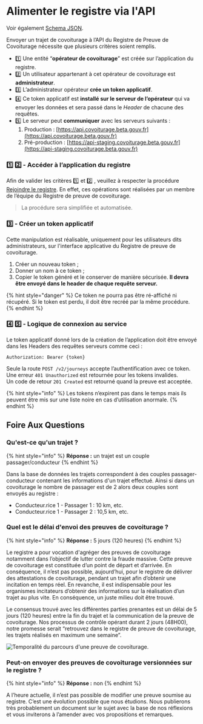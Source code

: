 # Alimenter le registre via l'API

Voir également [Schema JSON](schema-json-v2.md).

Envoyer un trajet de covoiturage à l’API du Registre de Preuve de Covoiturage nécessite que plusieurs critères soient remplis.

* 1️⃣  Une entité “**opérateur de covoiturage**” est créée sur l’application du registre.
* 2️⃣  Un utilisateur appartenant à cet opérateur de covoiturage est **administrateur**.
* 3️⃣  L’administrateur opérateur **crée un token applicatif**.
* 4️⃣  Ce token applicatif est **installé sur le serveur de l’opérateur** qui va envoyer les données et sera passé dans le _Header_ de chacune des requêtes.
* 5️⃣  Le serveur peut **communiquer** avec les serveurs suivants :
  1. Production : [https://api.covoiturage.beta.gouv.fr](https://api.covoiturage.beta.gouv.fr)
  2. Pré-production : [https://api-staging.covoiturage.beta.gouv.fr](https://api-staging.covoiturage.beta.gouv.fr)

### 1️⃣   2️⃣ - Accéder à l’application du registre <a id="docs-internal-guid-1dcfb04d-7fff-6cd0-6f9f-785ab6cd35bb"></a>

Afin de valider les critères  1️⃣  et  2️⃣ , veuillez à respecter la procédure [Rejoindre le registre](../../mode-aom/onboarding.md). En effet, ces opérations sont réalisées par un membre de l’équipe du Registre de preuve de covoiturage.

> La procédure sera simplifiée et automatisée.

### 3️⃣ - Créer un token applicatif

Cette manipulation est réalisable, uniquement pour les utilisateurs dits administrateurs, sur l'interface applicative du Registre de preuve de covoiturage. 

1. Créer un nouveau token ;
2. Donner un nom à ce token ; 
3. Copier le token généré et le conserver de manière sécurisée. **Il devra être envoyé dans le header de chaque requête serveur.**

{% hint style="danger" %}
Ce token ne pourra pas être ré-affiché ni récupéré. Si le token est perdu, il doit être recréé par la même procédure.
{% endhint %}

### 4️⃣   5️⃣ - Logique de connexion au service

Le token applicatif donné lors de la création de l’application doit être envoyé dans les Headers des requêtes serveurs comme ceci :

`Authorization: Bearer {token}`

Seule la route `POST /v2/journeys` accepte l’authentification avec ce token.  
Une erreur `401 Unauthorized` est retournée pour les tokens invalides.  
Un code de retour `201 Created` est retourné quand la preuve est acceptée.

{% hint style="info" %}
Les tokens n’expirent pas dans le temps mais ils peuvent être mis sur une liste noire en cas d’utilisation anormale.
{% endhint %}

## Foire Aux Questions 

### Qu'est-ce qu'un trajet ?

{% hint style="info" %}
**Réponse :** un trajet est un couple passager/conducteur
{% endhint %}

Dans la base de données les trajets correspondent à des couples passager-conducteur contenant les informations d'un trajet effectué. Ainsi si dans un covoiturage le nombre de passager est de 2 alors deux couples sont envoyés au registre : 

* Conducteur.rice 1 - Passager 1 : 10 km, etc. 
* Conducteur.rice 1 - Passager 2 : 10,5 km, etc. 

### Quel est le délai d'envoi des preuves de covoiturage ? 

{% hint style="info" %}
**Réponse :** 5 jours \(120 heures\)
{% endhint %}

Le registre a pour vocation d'agréger des preuves de covoiturage notamment dans l’objectif de lutter contre la fraude massive. Cette preuve de covoiturage est constituée d’un point de départ et d’arrivée. En conséquence, il n’est pas possible, aujourd’hui, pour le registre de délivrer des attestations de covoiturage, pendant un trajet afin d’obtenir une incitation en temps réel. En revanche, il est indispensable pour les organismes incitateurs d’obtenir des informations sur la réalisation d’un trajet au plus vite. En conséquence, un juste milieu doit être trouvé.

Le consensus trouvé avec les différentes parties prenantes est un délai de 5 jours \(120 heures\) entre la fin du trajet et la communication de la preuve de covoiturage. Nos processus de contrôle opérant durant 2 jours \(48H00\), notre promesse serait “retrouvez dans le registre de preuve de covoiturage, les trajets réalisés en maximum une semaine”.

![Temporalit&#xE9; du parcours d&apos;une preuve de covoiturage.](https://lh3.googleusercontent.com/zKrEFxQ9BVpbDk2xWzorif1mu5Zm_6n6sarxLR1RDx9GDTpLN2GiLhenyjPw0-twOk9B5y7zY8hdmvkMy1fPP0cFLgBZlIvqG7RcDaxjunevmWX8w1uNxqaxdarVLO6ReK_w2uSn)

### Peut-on envoyer des preuves de covoiturage versionnées sur le registre ? 

{% hint style="info" %}
**Réponse :** non
{% endhint %}

A l’heure actuelle, il n’est pas possible de modifier une preuve soumise au registre. C’est une évolution possible que nous étudions. Nous publierons très probablement un document sur le sujet avec la base de nos réflexions et vous inviterons à l’amender avec vos propositions et remarques.  




